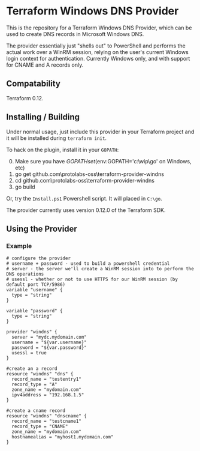 # Terraform Windows DNS Provider

This is the repository for a Terraform Windows DNS Provider, which can be used to create DNS records in Microsoft Windows DNS.

The provider essentially just "shells out" to PowerShell and performs the actual work over a WinRM session, relying on the user's current Windows login context for authentication. Currently Windows only, and with support for CNAME and A records only.

## Compatability

Terraform 0.12. 

## Installing / Building

Under normal usage, just include this provider in your Terraform project and it will be installed during `terraform init`.

To hack on the plugin, install it in your `GOPATH`:

0. Make sure you have $GOPATH set ($env:GOPATH='c:\wip\go' on Windows, etc)
1. go get github.com\protolabs-oss\terraform-provider-windns
2. cd github.com\protolabs-oss\terraform-provider-windns
3. go build

Or, try the `Install.ps1` Powershell script. It will placed in `C:\go`.

The provider currently uses version 0.12.0 of the Terraform SDK.

## Using the Provider

### Example

```hcl
# configure the provider
# username + password - used to build a powershell credential
# server - the server we'll create a WinRM session into to perform the DNS operations
# usessl - whether or not to use HTTPS for our WinRM session (by default port TCP/5986)
variable "username" {
  type = "string"
}

variable "password" {
  type = "string"
}

provider "windns" {
  server = "mydc.mydomain.com"
  username = "${var.username}"
  password = "${var.password}"
  usessl = true
}

#create an a record
resource "windns" "dns" {
  record_name = "testentry1"
  record_type = "A"
  zone_name = "mydomain.com"
  ipv4address = "192.168.1.5"
}

#create a cname record
resource "windns" "dnscname" {
  record_name = "testcname1"
  record_type = "CNAME"
  zone_name = "mydomain.com"
  hostnamealias = "myhost1.mydomain.com"
}
```


